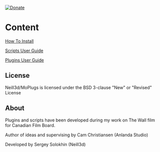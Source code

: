 
[![Donate](https://img.shields.io/badge/Donate-PayPal-green.svg)](https://www.paypal.me/neill3d)

# Content

[How To Install](HowToInstall.md)

[Scripts User Guide](Scripts.md)

[Plugins User Guide](Plugins.md)


## License

  Neill3d/MoPlugs is licensed under the BSD 3-clause "New" or "Revised" License

## About

 Plugins and scripts have been developed during my work on The Wall film for Canadian Film Board.

  Author of ideas and supervising by Cam Christiansen (Anlanda Studio)

 Developed by Sergey Solokhin (Neill3d)
 

